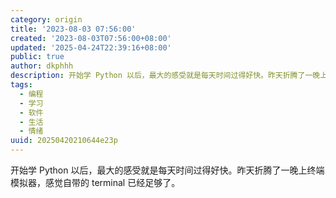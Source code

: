 ```yaml
---
category: origin
title: '2023-08-03 07:56:00'
created: '2023-08-03T07:56:00+08:00'
updated: '2025-04-24T22:39:16+08:00'
public: true
author: dkphhh
description: 开始学 Python 以后，最大的感受就是每天时间过得好快。昨天折腾了一晚上终端模拟器……
tags:
  - 编程
  - 学习
  - 软件
  - 生活
  - 情绪
uuid: 20250420210644e23p
---
```


开始学 Python 以后，最大的感受就是每天时间过得好快。昨天折腾了一晚上终端模拟器，感觉自带的 terminal 已经足够了。
